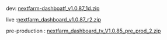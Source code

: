 dev: [nextfarm-dashboatf_v1.0.87_1d.zip](https://github.com/user-attachments/files/18273664/nextfarm-dashboatf_v1.0.87_1d.zip)


live :[nextfarm_dashboard_v1.0.87_r2.zip](https://github.com/user-attachments/files/18274782/nextfarm_dashboard_v1.0.87_r2.zip)

pre-production : [nextfarm_dashboard_tv_V1.0.85_pre_prod_2.zip](https://github.com/user-attachments/files/18238621/nextfarm_dashboard_tv_V1.0.85_pre_prod_2.zip)

